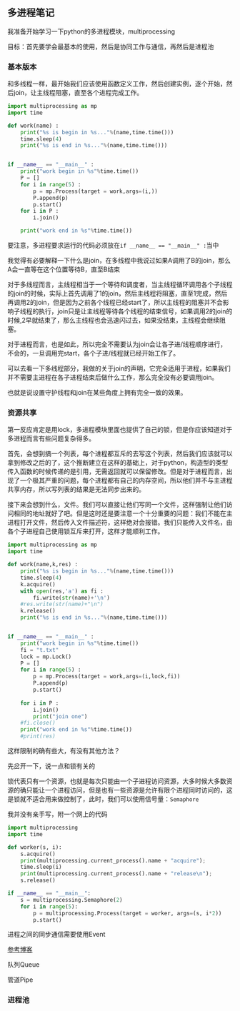 ## 多进程笔记

我准备开始学习一下python的多进程模块，multiprocessing

目标：首先要学会最基本的使用，然后是协同工作与通信，再然后是进程池



### 基本版本

和多线程一样，最开始我们应该使用函数定义工作，然后创建实例，逐个开始，然后join，让主线程阻塞，直至各个进程完成工作。

~~~python
import multiprocessing as mp
import time

def work(name) :
	print("%s is begin in %s..."%(name,time.time()))
	time.sleep(4)
	print("%s is end in %s..."%(name,time.time()))


if __name__ == "__main__" :
	print("work begin in %s"%time.time())
	P = []
	for i in range(5) :
		p = mp.Process(target = work,args=(i,))
		P.append(p)
		p.start()
	for i in P :
		i.join()

	print("work end in %s"%time.time())

~~~

要注意，多进程要求运行的代码必须放在`if __name__ == "__main__" :`当中

我觉得有必要解释一下什么是join，在多线程中我说过如果A调用了B的join，那么A会一直等在这个位置等待B，直至B结束

对于多线程而言，主线程相当于一个等待和调度者，当主线程循环调用各个子线程的join的时候，实际上首先调用了1的join，然后主线程将阻塞，直至1完成，然后再调用2的join，但是因为之前各个线程已经start了，所以主线程的阻塞并不会影响子线程的执行，join只是让主线程等待各个线程的结束信号，如果调用2的join的时候,2早就结束了，那么主线程也会迅速闪过去，如果没结束，主线程会继续阻塞。

对于进程而言，也是如此，所以完全不需要认为join会让各子进/线程顺序进行，不会的，一旦调用完start，各个子进/线程就已经开始工作了。

可以去看一下多线程部分，我做的关于join的声明，它完全适用于进程，如果我们并不需要主进程在各子进程结束后做什么工作，那么完全没有必要调用join。

也就是说设置守护线程和join在某些角度上拥有完全一致的效果。

### 资源共享

第一反应肯定是用lock，多进程模块里面也提供了自己的锁，但是你应该知道对于多进程而言有些问题复杂得多。

首先，会想到搞一个列表，每个进程都互斥的去写这个列表，然后我们应该就可以拿到修改之后的了，这个推断建立在这样的基础上，对于python，构造型的类型传入函数的时候传递的是引用，无需返回就可以保留修改。但是对于进程而言，出现了一个极其严重的问题，每个进程都有自己的内存空间，所以他们并不与主进程共享内存，所以写列表的结果是无法同步出来的。

接下来会想到什么，文件。我们可以直接让他们写同一个文件，这样强制让他们访问相同的地址就好了吧。但是这时还是要注意一个十分重要的问题：我们不能在主进程打开文件，然后传入文件描述符，这样绝对会报错。我们只能传入文件名，由各个子进程自己使用锁互斥来打开，这样才能顺利工作。

~~~python
import multiprocessing as mp
import time

def work(name,k,res) :
	print("%s is begin in %s..."%(name,time.time()))
	time.sleep(4)
	k.acquire()
	with open(res,'a') as fi :
		fi.write(str(name)+'\n')
	#res.write(str(name)+"\n")
	k.release()
	print("%s is end in %s..."%(name,time.time()))


if __name__ == "__main__" :
	print("work begin in %s"%time.time())
	fi = "t.txt"
	lock = mp.Lock()
	P = []
	for i in range(5) :
		p = mp.Process(target = work,args=(i,lock,fi))
		P.append(p)
		p.start()
	
	for i in P :
		i.join()
		print("join one")
	#fi.close()
	print("work end in %s"%time.time())
	#print(res)
~~~

这样限制的确有些大，有没有其他方法？

先岔开一下，说一点和锁有关的

锁代表只有一个资源，也就是每次只能由一个子进程访问资源，大多时候大多数资源的确只能让一个进程访问，但是也有一些资源是允许有限个进程同时访问的，这是锁就不适合用来做控制了，此时，我们可以使用信号量：`Semaphore`

我并没有亲手写，附一个网上的代码

~~~python
import multiprocessing
import time

def worker(s, i):
    s.acquire()
    print(multiprocessing.current_process().name + "acquire");
    time.sleep(i)
    print(multiprocessing.current_process().name + "release\n");
    s.release()

if __name__ == "__main__":
    s = multiprocessing.Semaphore(2)
    for i in range(5):
        p = multiprocessing.Process(target = worker, args=(s, i*2))
        p.start()
~~~



进程之间的同步通信需要使用Event

[参考博客](https://tracholar.github.io/wiki/python/python-multiprocessing-tutorial.html)

队列Queue



管道Pipe





### 进程池









